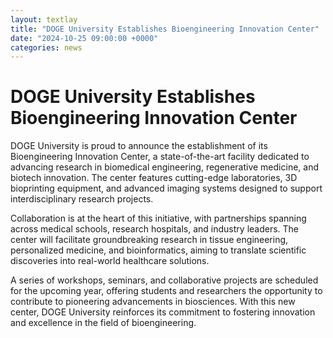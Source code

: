 ```yaml
---
layout: textlay
title: "DOGE University Establishes Bioengineering Innovation Center"
date: "2024-10-25 09:00:00 +0000"
categories: news
---
```

# DOGE University Establishes Bioengineering Innovation Center

DOGE University is proud to announce the establishment of its Bioengineering Innovation Center, a state-of-the-art facility dedicated to advancing research in biomedical engineering, regenerative medicine, and biotech innovation. The center features cutting-edge laboratories, 3D bioprinting equipment, and advanced imaging systems designed to support interdisciplinary research projects.

Collaboration is at the heart of this initiative, with partnerships spanning across medical schools, research hospitals, and industry leaders. The center will facilitate groundbreaking research in tissue engineering, personalized medicine, and bioinformatics, aiming to translate scientific discoveries into real-world healthcare solutions.

A series of workshops, seminars, and collaborative projects are scheduled for the upcoming year, offering students and researchers the opportunity to contribute to pioneering advancements in biosciences. With this new center, DOGE University reinforces its commitment to fostering innovation and excellence in the field of bioengineering. 